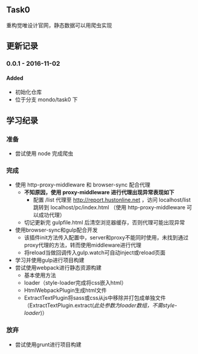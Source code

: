 ## Task0

重构觉唯设计官网，静态数据可以用爬虫实现

## 更新记录

### 0.0.1 - 2016-11-02
#### Added
- 初始化仓库
- 位于分支 mondo/task0 下

## 学习纪录
### 准备
- 尝试使用 node 完成爬虫

### 完成
- 使用 http-proxy-middleware 和 browser-sync 配合代理
	- **不知原因，使用 proxy-middleware 进行代理出现异常表现如下**
		- 配置 /list 代理至 http://report.hustonline.net ，访问 localhost/list 跳转到 localhost/pc/index.html （使用 http-proxy-middleware 可以成功代理）
	- 切记更新完 gulpfile.html 后清空浏览器缓存，否则代理可能出现异常
- 使用browser-sync和gulp配合开发
	- 该插件init方法传入配置中，server和proxy不能同时使用，未找到通过proxy代理的方法，转而使用middleware进行代理
	- 将reload当做回调传入gulp.watch可自动inject或reload页面
- 学习并使用gulp进行项目构建
- 尝试使用webpack进行静态资源构建
	- 基本使用方法
	- loader（style-loader完成将css嵌入html）
	- HtmlWebpackPlugin生成html文件
	- ExtractTextPlugin将sass或css从js中移除并打包成单独文件（ExtractTextPlugin.extract(*此处参数为loader数组，不需style-loader*)）

### 放弃
- 尝试使用grunt进行项目构建
